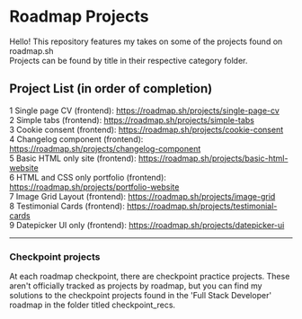 # Roadmap Projects
Hello! This repository features my takes on some of the projects found on roadmap.sh <br> Projects can be found by title in their respective category folder.

## Project List (in order of completion)

1 Single page CV (frontend): https://roadmap.sh/projects/single-page-cv
<br>
2 Simple tabs (frontend): https://roadmap.sh/projects/simple-tabs
<br>
3 Cookie consent (frontend): https://roadmap.sh/projects/cookie-consent
<br>
4 Changelog component (frontend): https://roadmap.sh/projects/changelog-component
<br>
5 Basic HTML only site (frontend): https://roadmap.sh/projects/basic-html-website
<br>
6 HTML and CSS only portfolio (frontend): https://roadmap.sh/projects/portfolio-website
<br>
7 Image Grid Layout (frontend): https://roadmap.sh/projects/image-grid
<br>
8 Testimonial Cards (frontend): https://roadmap.sh/projects/testimonial-cards
<br>
9 Datepicker UI only (frontend): https://roadmap.sh/projects/datepicker-ui

<hr>

### Checkpoint projects

At each roadmap checkpoint, there are checkpoint practice projects. These aren't officially tracked as projects by roadmap, but you can find my solutions to the checkpoint projects
found in the 'Full Stack Developer' roadmap in the folder titled checkpoint_recs. 
